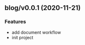 
<a name="blog/v0.0.1"></a>
## blog/v0.0.1 (2020-11-21)

### Features

* add document workflow
* init project

